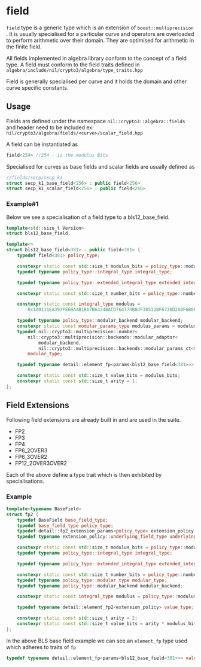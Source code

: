 # field

`field` type is a generic type which is an extension of `boost::multiprecision` . It is usually specialised for a particular curve and operators are overloaded to perform arithmetic over their domain. They are optimised for arithmetic in the finite field.

All fields implemented in algebra library conform to the concept of a field type. A field must conform to the field traits defined in `algebra/include/nil/crypto3/algebra/type_traits.hpp`

Field is generally specialised per curve and it holds the domain and other curve specific constants.

## Usage

Fields are defined under the namespace `nil::crypto3::algebra::fields` and header need to be included ex: `nil/crypto3/algebra/fields/<curve>/scalar_field.hpp`

A field can be instantiated as

```cpp
field<254> //254 - is the modulus Bits
```

Specialised for curves as base fields and scalar fields are usually defined as

```cpp
//fields/secp/secp_k1
struct secp_k1_base_field<256> : public field<256>
struct secp_k1_scalar_field<256> : public field<256>
```

### Example#1

Below we see a specialisation of a field type to a bls12\_base\_field.

```cpp
template<std::size_t Version>
struct bls12_base_field;

template<>
struct bls12_base_field<381> : public field<381> {
	typedef field<381> policy_type;

	constexpr static const std::size_t modulus_bits = policy_type::modulus_bits;
	typedef typename policy_type::integral_type integral_type;

	typedef typename policy_type::extended_integral_type extended_integral_type;

	constexpr static const std::size_t number_bits = policy_type::number_bits;

	constexpr static const integral_type modulus =
		0x1A0111EA397FE69A4B1BA7B6434BACD764774B84F38512BF6730D2A0F6B0F6241EABFFFEB153FFFFB9FEFFFFFFFFAAAB_cppui381;

	typedef typename policy_type::modular_backend modular_backend;
	constexpr static const modular_params_type modulus_params = modulus;
	typedef nil::crypto3::multiprecision::number<
		nil::crypto3::multiprecision::backends::modular_adaptor<
			modular_backend,
			nil::crypto3::multiprecision::backends::modular_params_ct<modular_backend, modulus_params>>>
		modular_type;

	typedef typename detail::element_fp<params<bls12_base_field<381>>> value_type;

	constexpr static const std::size_t value_bits = modulus_bits;
	constexpr static const std::size_t arity = 1;
};
```

## Field Extensions

Following field extensions are already built in and are used in the suite.

* FP2
* FP3
* FP4
* FP6\_2OVER3
* FP6\_3OVER2
* FP12\_2OVER3OVER2

Each of the above define a type trait which is then exhibited by specialisations.

### Example

```cpp
template<typename BaseField>
struct fp2 {
	typedef BaseField base_field_type;
	typedef base_field_type policy_type;
	typedef detail::fp2_extension_params<policy_type> extension_policy;
	typedef typename extension_policy::underlying_field_type underlying_field_type;

	constexpr static const std::size_t modulus_bits = policy_type::modulus_bits;
	typedef typename policy_type::integral_type integral_type;

	typedef typename policy_type::extended_integral_type extended_integral_type;

	constexpr static const std::size_t number_bits = policy_type::number_bits;
	typedef typename policy_type::modular_type modular_type;
	typedef typename policy_type::modular_backend modular_backend;

	constexpr static const integral_type modulus = policy_type::modulus;

	typedef typename detail::element_fp2<extension_policy> value_type;

	constexpr static const std::size_t arity = 2;
	constexpr static const std::size_t value_bits = arity * modulus_bits;
};
```

In the above BLS base field example we can see an `element_fp` type used which adheres to traits of `fp`

```cpp
typedef typename detail::element_fp<params<bls12_base_field<381>>> value_type;
```

